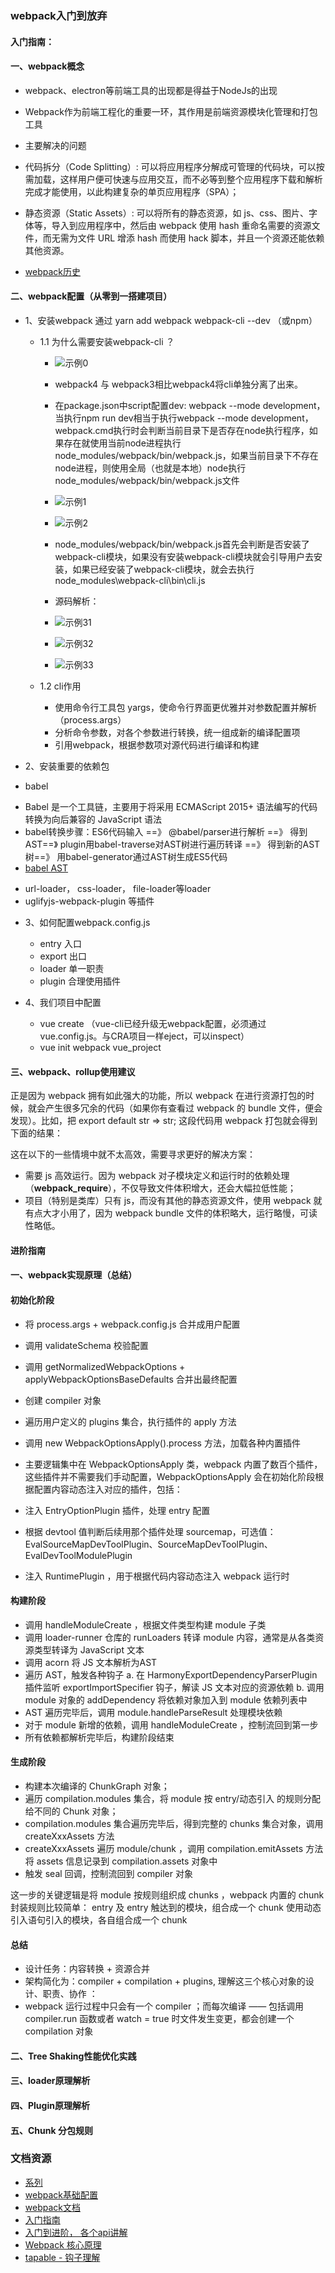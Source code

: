 
### webpack入门到放弃


####  入门指南：

#### 一、webpack概念

* webpack、electron等前端工具的出现都是得益于NodeJs的出现
* Webpack作为前端工程化的重要一环，其作用是前端资源模块化管理和打包工具


* 主要解决的问题
- 代码拆分（Code Splitting）: 可以将应用程序分解成可管理的代码块，可以按需加载，这样用户便可快速与应用交互，而不必等到整个应用程序下载和解析完成才能使用，以此构建复杂的单页应用程序（SPA）；

- 静态资源（Static Assets）: 可以将所有的静态资源，如 js、css、图片、字体等，导入到应用程序中，然后由 webpack 使用 hash 重命名需要的资源文件，而无需为文件 URL 增添 hash 而使用 hack 脚本，并且一个资源还能依赖其他资源。

- [webpack历史](https://segmentfault.com/a/1190000019650480)

#### 二、webpack配置（从零到一搭建项目）

* 1、安装webpack
    通过 yarn add webpack webpack-cli --dev （或npm）

    * 1.1 为什么需要安装webpack-cli ？
        - ![示例0](./images/0.png)
        - webpack4 与 webpack3相比webpack4将cli单独分离了出来。
        - 在package.json中script配置dev: webpack --mode development，当执行npm run dev相当于执行webpack --mode development，
        webpack.cmd执行时会判断当前目录下是否存在node执行程序，如果存在就使用当前node进程执行node_modules/webpack/bin/webpack.js，如果当前目录下不存在node进程，则使用全局（也就是本地）node执行node_modules/webpack/bin/webpack.js文件
        - ![示例1](./images/1.png)
        - ![示例2](./images/2.png)
        - node_modules/webpack/bin/webpack.js首先会判断是否安装了webpack-cli模块，如果没有安装webpack-cli模块就会引导用户去安装，如果已经安装了webpack-cli模块，就会去执行node_modules\webpack-cli\bin\cli.js

         - 源码解析：
         - ![示例31](./images/3.1.png) 
         - ![示例32](./images/3.2.png) 
         - ![示例33](./images/3.3.png) 
         
    * 1.2 cli作用
        - 使用命令行工具包 yargs，使命令行界面更优雅并对参数配置并解析（process.args）
        - 分析命令参数，对各个参数进行转换，统一组成新的编译配置项
        - 引用webpack，根据参数项对源代码进行编译和构建

* 2、安装重要的依赖包

- babel  
* Babel 是一个工具链，主要用于将采用 ECMAScript 2015+ 语法编写的代码转换为向后兼容的 JavaScript 语法
* babel转换步骤：ES6代码输入 ==》 @babel/parser进行解析 ==》 得到AST==》 plugin用babel-traverse对AST树进行遍历转译 ==》 得到新的AST树==》 用babel-generator通过AST树生成ES5代码
* [babel AST](https://juejin.cn/post/6962861837800964133)

- url-loader， css-loader， file-loader等loader
- uglifyjs-webpack-plugin 等插件


* 3、如何配置webpack.config.js
  - entry  入口
  - export 出口
  - loader 单一职责
  - plugin 合理使用插件

* 4、我们项目中配置
  - vue create （vue-cli已经升级无webpack配置，必须通过vue.config.js。与CRA项目一样eject，可以inspect）
  - vue init webpack vue_project  


#### 三、webpack、rollup使用建议

正是因为 webpack 拥有如此强大的功能，所以 webpack 在进行资源打包的时候，就会产生很多冗余的代码（如果你有查看过 webpack 的 bundle 文件，便会发现）。比如，把 export default str => str; 这段代码用 webpack 打包就会得到下面的结果：

这在以下的一些情境中就不太高效，需要寻求更好的解决方案：
- 需要 js 高效运行。因为 webpack 对子模块定义和运行时的依赖处理（__webpack_require__），不仅导致文件体积增大，还会大幅拉低性能；
- 项目（特别是类库）只有 js，而没有其他的静态资源文件，使用 webpack 就有点大才小用了，因为 webpack bundle 文件的体积略大，运行略慢，可读性略低。





#### 进阶指南

####  一、webpack实现原理（总结）

#### 初始化阶段
- 将 process.args + webpack.config.js 合并成用户配置
- 调用 validateSchema 校验配置
- 调用 getNormalizedWebpackOptions + applyWebpackOptionsBaseDefaults 合并出最终配置
- 创建 compiler 对象
- 遍历用户定义的 plugins 集合，执行插件的 apply 方法
- 调用 new WebpackOptionsApply().process 方法，加载各种内置插件

- 主要逻辑集中在 WebpackOptionsApply 类，webpack 内置了数百个插件，这些插件并不需要我们手动配置，WebpackOptionsApply 会在初始化阶段根据配置内容动态注入对应的插件，包括：

- 注入 EntryOptionPlugin 插件，处理 entry 配置
- 根据 devtool 值判断后续用那个插件处理 sourcemap，可选值：EvalSourceMapDevToolPlugin、SourceMapDevToolPlugin、EvalDevToolModulePlugin
- 注入 RuntimePlugin ，用于根据代码内容动态注入 webpack 运行时

#### 构建阶段
- 调用 handleModuleCreate ，根据文件类型构建 module 子类
- 调用 loader-runner 仓库的 runLoaders 转译 module 内容，通常是从各类资源类型转译为 JavaScript 文本
- 调用 acorn 将 JS 文本解析为AST
- 遍历 AST，触发各种钩子
  a. 在 HarmonyExportDependencyParserPlugin 插件监听 exportImportSpecifier 钩子，解读 JS 文本对应的资源依赖
  b. 调用 module 对象的 addDependency 将依赖对象加入到 module 依赖列表中
- AST 遍历完毕后，调用 module.handleParseResult 处理模块依赖
- 对于 module 新增的依赖，调用 handleModuleCreate ，控制流回到第一步
- 所有依赖都解析完毕后，构建阶段结束

#### 生成阶段
- 构建本次编译的 ChunkGraph 对象；
- 遍历 compilation.modules 集合，将 module 按 entry/动态引入 的规则分配给不同的 Chunk 对象；
- compilation.modules 集合遍历完毕后，得到完整的 chunks 集合对象，调用 createXxxAssets 方法
- createXxxAssets 遍历 module/chunk ，调用 compilation.emitAssets 方法将 assets 信息记录到 compilation.assets 对象中
- 触发 seal 回调，控制流回到 compiler 对象

这一步的关键逻辑是将 module 按规则组织成 chunks ，webpack 内置的 chunk 封装规则比较简单：
entry 及 entry 触达到的模块，组合成一个 chunk
使用动态引入语句引入的模块，各自组合成一个 chunk

#### 总结
* 设计任务：内容转换 + 资源合并
*  架构简化为：compiler + compilation + plugins, 理解这三个核心对象的设计、职责、协作 ：
* webpack 运行过程中只会有一个 compiler ；而每次编译 —— 包括调用 compiler.run 函数或者 watch = true 时文件发生变更，都会创建一个 compilation 对象


#### 二、Tree Shaking性能优化实践


#### 三、loader原理解析


#### 四、Plugin原理解析


#### 五、Chunk 分包规则




### 文档资源

- [系列](https://segmentfault.com/a/1190000040008841)
- [webpack基础配置](https://www.toptal.com/javascript/a-guide-to-managing-webpack-dependencies)
- [webpack文档](https://v4.webpack.docschina.org/concepts/)
- [入门指南](https://zhaoda.net/webpack-handbook/module-system.html)
- [入门到进阶， 各个api讲解](https://www.mdnice.com/writing/7347c59a220c402495e3f4086911a1af)
- [ Webpack 核心原理 ](https://mp.weixin.qq.com/s/SbJNbSVzSPSKBe2YStn2Zw)
- [tapable - 钩子理解](https://zhuanlan.zhihu.com/p/79221553)
















